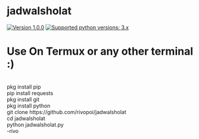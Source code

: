 # jadwalsholat
 [![Version 1.0.0](https://img.shields.io/badge/version-1.0.0-green.svg "Version 1.0.0")](#) [![Supported python versions: 3.x](https://img.shields.io/badge/python-3.x-green.svg "Supported python versions: 3.x")](https://www.python.org/downloads/)
<br>

# Use On Termux or any other terminal :)
<br>
pkg install pip
<br>
pip install requests
<br>
pkg install git
<br>
pkg install python
<br>
git clone https://github.com/rivopoi/jadwalsholat
<br>
cd jadwalsholat
<br>
python jadwalsholat.py
<br>
-rivo
